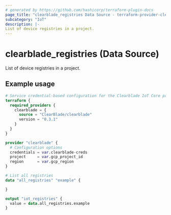 ```yaml
---
# generated by https://github.com/hashicorp/terraform-plugin-docs
page_title: "clearblade_registries Data Source - terraform-provider-clearblade"
subcategory: "IoT"
description: |-
List of device registries in a project.
---
```


# clearblade_registries (Data Source)

List of device registries in a project.

## Example usage

```terraform
# Service credential-based configuration for the Clearblade IoT Core provider
terraform {
  required_providers {
    clearblade = {
      source = "ClearBlade/clearblade"
      version = "0.3.1"
    }
  }
}

provider "clearblade" {
  # Configuration options
  credentials = var.clearblade-creds
  project     = var.gcp_project_id
  region      = var.gcp_region
}

# List all registries
data "all_registries" "example" {

}

output "iot_registries" {
  value = data.all_registries.example
}
```
